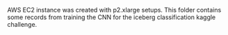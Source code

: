 AWS EC2 instance was created with p2.xlarge setups.
This folder contains some records from training the CNN for the iceberg classification kaggle challenge.
